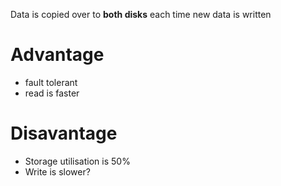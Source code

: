 Data is copied over to **both disks** each time new data is written

# Advantage
- fault tolerant
- read is faster

# Disavantage
- Storage utilisation is 50%
- Write is slower?
